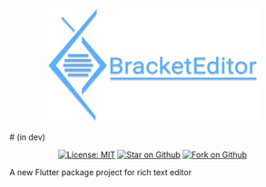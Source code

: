 <p align="center">
  <img src="https://raw.githubusercontent.com/nggepe/bracket_editor/main/docs/logo.png" height="200" alt="Bracket Editor" />
</p>
# (in dev)
<p align="center">
  <a href="https://opensource.org/licenses/MIT"><img src="https://img.shields.io/badge/license-MIT-purple.svg" alt="License: MIT"></a>
  <a href="https://github.com/nggepe/bracket_editor"><img src="https://img.shields.io/github/stars/nggepe/bracket_editor.svg?style=flat&logo=github&colorB=deeppink&label=stars" alt="Star on Github"></a>
  <a href="https://github.com/nggepe/bracket_editor"><img src="https://img.shields.io/github/forks/nggepe/bracket_editor.svg?style=flat&logo=github&colorB=blue&label=forks" alt="Fork on Github"></a>
</p>

A new Flutter package project for rich text editor
